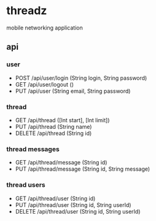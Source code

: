 # threadz

mobile networking application

## api

### user
-   POST /api/user/login (String login, String password)
-   GET /api/user/logout ()
-   PUT /api/user (String email, String password)

### thread
-   GET /api/thread ([Int start], [Int limit])
-   PUT /api/thread (String name)
-   DELETE /api/thread (String id)

### thread messages
-   GET /api/thread/message (String id)
-   PUT /api/thread/message (String id, String message)

### thread users
-   GET /api/thread/user (String id)
-   PUT /api/thread/user (String id, String userId)
-   DELETE /api/thread/user (String id, String userId)
